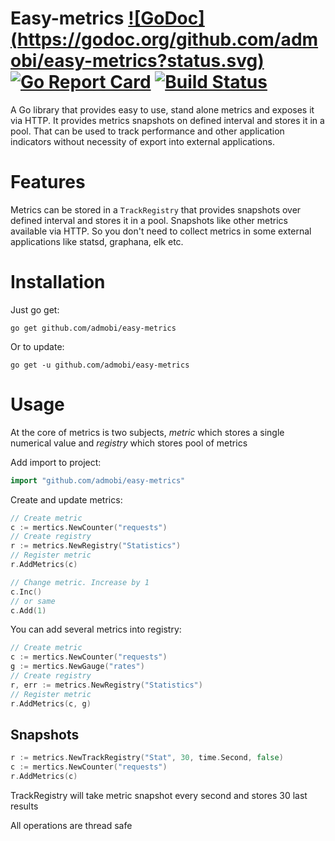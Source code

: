 # Easy-metrics [![GoDoc] (https://godoc.org/github.com/admobi/easy-metrics?status.svg)](https://godoc.org/github.com/admobi/easy-metrics) [![Go Report Card](https://goreportcard.com/badge/github.com/admobi/easy-metrics)](https://goreportcard.com/report/github.com/admobi/easy-metrics) [![Build Status](https://travis-ci.org/admobi/easy-metrics.svg?branch=master)](https://travis-ci.org/admobi/easy-metrics)
A Go library that provides easy to use, stand alone metrics and exposes it via HTTP.
It provides metrics snapshots on defined interval and stores it in a pool.
That can be used to track performance and other application indicators without necessity of export into external applications.

# Features
Metrics can be stored in a `TrackRegistry` that provides snapshots over defined interval and stores it in a pool. Snapshots like other metrics available via HTTP.
So you don't need to collect metrics in some external applications like statsd, graphana, elk etc.

# Installation
Just go get:
```
go get github.com/admobi/easy-metrics
```

Or to update:
``` 
go get -u github.com/admobi/easy-metrics
```

# Usage
At the core of metrics is two subjects, *metric* which stores a single numerical value
and *registry* which stores pool of metrics

Add import to project:
```go
import "github.com/admobi/easy-metrics"
```

Create and update metrics:
```go
// Create metric
c := mertics.NewCounter("requests")
// Create registry
r := metrics.NewRegistry("Statistics")
// Register metric
r.AddMetrics(c)

// Change metric. Increase by 1 
c.Inc()
// or same
c.Add(1)
```

You can add several metrics into registry:
```go
// Create metric
c := mertics.NewCounter("requests")
g := mertics.NewGauge("rates")
// Create registry
r, err := metrics.NewRegistry("Statistics")
// Register metric
r.AddMetrics(c, g)
```

## Snapshots
```go
r := metrics.NewTrackRegistry("Stat", 30, time.Second, false)
c := mertics.NewCounter("requests")
r.AddMetrics(c)
```

TrackRegistry will take metric snapshot every second and stores 30 last results

All operations are thread safe